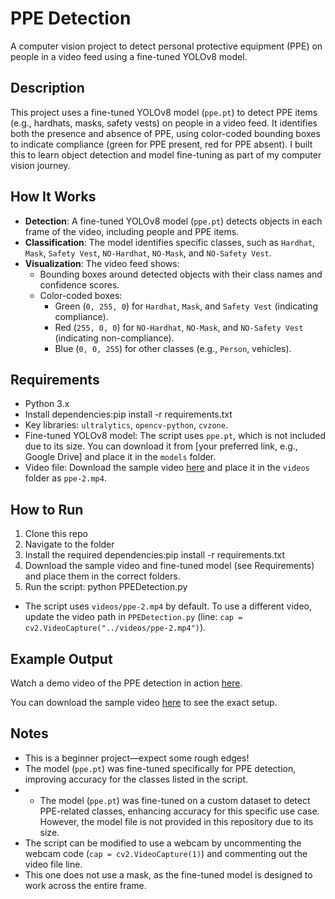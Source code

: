 # PPE Detection
A computer vision project to detect personal protective equipment (PPE) on people in a video feed using a fine-tuned YOLOv8 model.

## Description
This project uses a fine-tuned YOLOv8 model (`ppe.pt`) to detect PPE items (e.g., hardhats, masks, safety vests) on people in a video feed. It identifies both the presence and absence of PPE, using color-coded bounding boxes to indicate compliance (green for PPE present, red for PPE absent). I built this to learn object detection and model fine-tuning as part of my computer vision journey.

## How It Works
- **Detection**: A fine-tuned YOLOv8 model (`ppe.pt`) detects objects in each frame of the video, including people and PPE items.
- **Classification**: The model identifies specific classes, such as `Hardhat`, `Mask`, `Safety Vest`, `NO-Hardhat`, `NO-Mask`, and `NO-Safety Vest`.
- **Visualization**: The video feed shows:
  - Bounding boxes around detected objects with their class names and confidence scores.
  - Color-coded boxes:
    - Green (`0, 255, 0`) for `Hardhat`, `Mask`, and `Safety Vest` (indicating compliance).
    - Red (`255, 0, 0`) for `NO-Hardhat`, `NO-Mask`, and `NO-Safety Vest` (indicating non-compliance).
    - Blue (`0, 0, 255`) for other classes (e.g., `Person`, vehicles).

## Requirements
- Python 3.x
- Install dependencies:pip install -r requirements.txt
- Key libraries: `ultralytics`, `opencv-python`, `cvzone`.
- Fine-tuned YOLOv8 model: The script uses `ppe.pt`, which is not included due to its size. You can download it from [your preferred link, e.g., Google Drive] and place it in the `models` folder.
- Video file: Download the sample video [here](https://drive.google.com/file/d/1tBGERkWg3nmn-fMuZ6wX9KPrAr3ej_v5/view?usp=sharing) and place it in the `videos` folder as `ppe-2.mp4`.

## How to Run
1. Clone this repo
2. Navigate to the folder
3. Install the required dependencies:pip install -r requirements.txt
4. Download the sample video and fine-tuned model (see Requirements) and place them in the correct folders.
5. Run the script:
python PPEDetection.py
- The script uses `videos/ppe-2.mp4` by default. To use a different video, update the video path in `PPEDetection.py` (line: `cap = cv2.VideoCapture("../videos/ppe-2.mp4")`).

## Example Output
Watch a demo video of the PPE detection in action [here](https://drive.google.com/file/d/1RVCtLI1uBW-Gpl7iD8ym_hgMau4G7qzG/view?usp=sharing).

You can download the sample video [here](https://drive.google.com/file/d/1tBGERkWg3nmn-fMuZ6wX9KPrAr3ej_v5/view?usp=sharing) to see the exact setup.

## Notes
- This is a beginner project—expect some rough edges!
- The model (`ppe.pt`) was fine-tuned specifically for PPE detection, improving accuracy for the classes listed in the script.
- - The model (`ppe.pt`) was fine-tuned on a custom dataset to detect PPE-related classes, enhancing accuracy for this specific use case. However, the model file is not provided in this repository due to its size.
- The script can be modified to use a webcam by uncommenting the webcam code (`cap = cv2.VideoCapture(1)`) and commenting out the video file line.
- This one does not use a mask, as the fine-tuned model is designed to work across the entire frame.